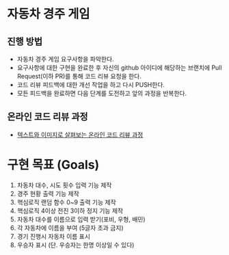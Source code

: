 # 자동차 경주 게임
## 진행 방법
* 자동차 경주 게임 요구사항을 파악한다.
* 요구사항에 대한 구현을 완료한 후 자신의 github 아이디에 해당하는 브랜치에 Pull Request(이하 PR)를 통해 코드 리뷰 요청을 한다.
* 코드 리뷰 피드백에 대한 개선 작업을 하고 다시 PUSH한다.
* 모든 피드백을 완료하면 다음 단계를 도전하고 앞의 과정을 반복한다.

## 온라인 코드 리뷰 과정
* [텍스트와 이미지로 살펴보는 온라인 코드 리뷰 과정](https://github.com/next-step/nextstep-docs/tree/master/codereview)

# 구현 목표 (Goals)
1. 차동차 대수, 시도 횟수 입력 기능 제작
2. 경주 현황 출력 기능 제작
3. 핵심로직 랜덤 함수 0~9 출력 기능 제작
4. 핵심로직 4이상 전진 3이하 정지 기능 제작
5. 자동차 대수를 이름으로 입력 받기(포비, 우형, 배민)
6. 각 자동차에 이름을 부여 (5글자 초과 금지)
7. 경기 진행시 자동차 이름 표시
8. 우승자 표시 (단. 우승자는 한명 이상일 수 있다)
 